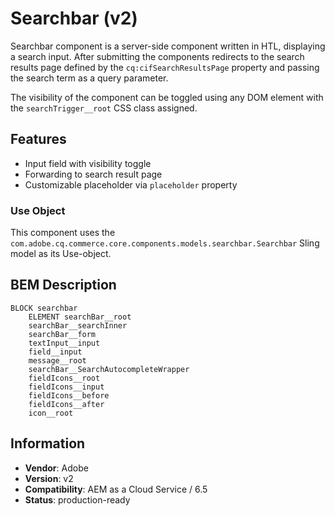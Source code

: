 <!--
Copyright 2021 Adobe Systems Incorporated

Licensed under the Apache License, Version 2.0 (the "License");
you may not use this file except in compliance with the License.
You may obtain a copy of the License at

    http://www.apache.org/licenses/LICENSE-2.0

Unless required by applicable law or agreed to in writing, software
distributed under the License is distributed on an "AS IS" BASIS,
WITHOUT WARRANTIES OR CONDITIONS OF ANY KIND, either express or implied.
See the License for the specific language governing permissions and
limitations under the License.
-->

# Searchbar (v2)

Searchbar component is a server-side component written in HTL, displaying a search input. After submitting the components redirects to the search results page defined by the `cq:cifSearchResultsPage` property and passing the search term as a query parameter.

The visibility of the component can be toggled using any DOM element with the `searchTrigger__root` CSS class assigned.

## Features

- Input field with visibility toggle
- Forwarding to search result page
- Customizable placeholder via `placeholder` property

### Use Object

This component uses the `com.adobe.cq.commerce.core.components.models.searchbar.Searchbar` Sling model as its Use-object.

## BEM Description

```
BLOCK searchbar
    ELEMENT searchBar__root
    searchBar__searchInner
    searchBar__form
    textInput__input
    field__input
    message__root
    searchBar__SearchAutocompleteWrapper
    fieldIcons__root
    fieldIcons__input
    fieldIcons__before
    fieldIcons__after
    icon__root
```

## Information

- **Vendor**: Adobe
- **Version**: v2
- **Compatibility**: AEM as a Cloud Service / 6.5
- **Status**: production-ready
